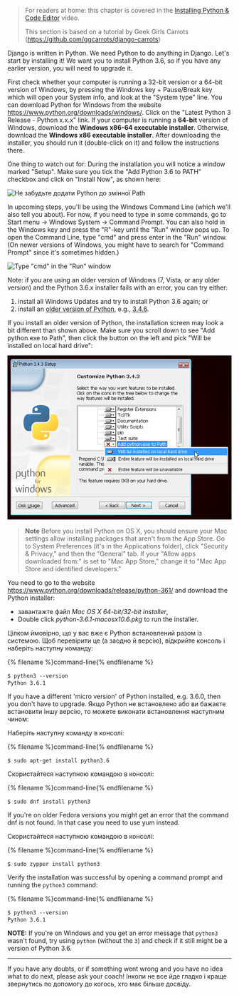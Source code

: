 > For readers at home: this chapter is covered in the [Installing Python & Code Editor](https://www.youtube.com/watch?v=pVTaqzKZCdA) video.
> 
> This section is based on a tutorial by Geek Girls Carrots (https://github.com/ggcarrots/django-carrots)

Django is written in Python. We need Python to do anything in Django. Let's start by installing it! We want you to install Python 3.6, so if you have any earlier version, you will need to upgrade it.

<!--sec data-title="Windows" data-id="python_windows" data-collapse=true ces-->

First check whether your computer is running a 32-bit version or a 64-bit version of Windows, by pressing the Windows key + Pause/Break key which will open your System info, and look at the "System type" line. You can download Python for Windows from the website https://www.python.org/downloads/windows/. Click on the "Latest Python 3 Release - Python x.x.x" link. If your computer is running a **64-bit** version of Windows, download the **Windows x86-64 executable installer**. Otherwise, download the **Windows x86 executable installer**. After downloading the installer, you should run it (double-click on it) and follow the instructions there.

One thing to watch out for: During the installation you will notice a window marked "Setup". Make sure you tick the "Add Python 3.6 to PATH" checkbox and click on "Install Now", as shown here:

![Не забудьте додати Python до змінної Path](../python_installation/images/python-installation-options.png)

In upcoming steps, you'll be using the Windows Command Line (which we'll also tell you about). For now, if you need to type in some commands, go to Start menu → Windows System → Command Prompt. You can also hold in the Windows key and press the "R"-key until the "Run" window pops up. To open the Command Line, type "cmd" and press enter in the "Run" window. (On newer versions of Windows, you might have to search for "Command Prompt" since it's sometimes hidden.)

![Type "cmd" in the "Run" window](../python_installation/images/windows-plus-r.png)

Note: if you are using an older version of Windows (7, Vista, or any older version) and the Python 3.6.x installer fails with an error, you can try either:

1. install all Windows Updates and try to install Python 3.6 again; or
2. install an [older version of Python](https://www.python.org/downloads/windows/), e.g., [3.4.6](https://www.python.org/downloads/release/python-346/).

If you install an older version of Python, the installation screen may look a bit different than shown above. Make sure you scroll down to see "Add python.exe to Path", then click the button on the left and pick "Will be installed on local hard drive":

![Add Python to the Path, older versions](../python_installation/images/add_python_to_windows_path.png)

<!--endsec-->

<!--sec data-title="OS X" data-id="python_OSX"
data-collapse=true ces-->

> **Note** Before you install Python on OS X, you should ensure your Mac settings allow installing packages that aren't from the App Store. Go to System Preferences (it's in the Applications folder), click "Security & Privacy," and then the "General" tab. If your "Allow apps downloaded from:" is set to "Mac App Store," change it to "Mac App Store and identified developers."

You need to go to the website https://www.python.org/downloads/release/python-361/ and download the Python installer:

* завантажте файл *Mac OS X 64-bit/32-bit installer*,
* Double click *python-3.6.1-macosx10.6.pkg* to run the installer.

<!--endsec-->

<!--sec data-title="Linux" data-id="python_linux"
data-collapse=true ces-->

Цілком ймовірно, що у вас вже є Python встановлений разом із системою. Щоб перевірити це (а заодно й версію), відкрийте консоль і наберіть наступну команду:

{% filename %}command-line{% endfilename %}

    $ python3 --version
    Python 3.6.1
    

If you have a different 'micro version' of Python installed, e.g. 3.6.0, then you don't have to upgrade. Якщо Python не встановлено або ви бажаєте встановити іншу версію, то можете виконати встановлення наступним чином:

<!--endsec-->

<!--sec data-title="Debian or Ubuntu" data-id="python_debian"
data-collapse=true ces-->

Наберіть наступну команду в консолі:

{% filename %}command-line{% endfilename %}

    $ sudo apt-get install python3.6
    

<!--endsec-->

<!--sec data-title="Fedora" data-id="python_fedora"
data-collapse=true ces-->

Скористайтеся наступною командою в консолі:

{% filename %}command-line{% endfilename %}

    $ sudo dnf install python3
    

If you're on older Fedora versions you might get an error that the command dnf is not found. In that case you need to use yum instead.

<!--endsec-->

<!--sec data-title="openSUSE" data-id="python_openSUSE"
data-collapse=true ces-->

Скористайтеся наступною командою в консолі:

{% filename %}command-line{% endfilename %}

    $ sudo zypper install python3
    

<!--endsec-->

Verify the installation was successful by opening a command prompt and running the `python3` command:

{% filename %}command-line{% endfilename %}

    $ python3 --version
    Python 3.6.1
    

**NOTE:** If you're on Windows and you get an error message that `python3` wasn't found, try using `python` (without the `3`) and check if it still might be a version of Python 3.6.

* * *

If you have any doubts, or if something went wrong and you have no idea what to do next, please ask your coach! Інколи не все йде гладко і краще звернутись по допомогу до когось, хто має більше досвіду.